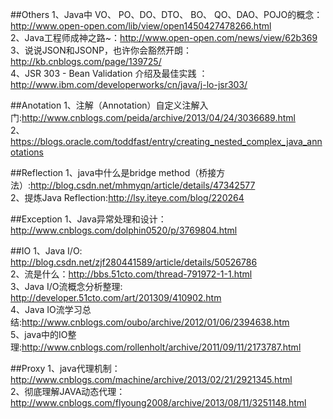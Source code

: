 ##Others
1、Java中 VO、 PO、DO、DTO、 BO、 QO、DAO、POJO的概念：http://www.open-open.com/lib/view/open1450427478266.html  
2、Java工程师成神之路~：http://www.open-open.com/news/view/62b369  
3、说说JSON和JSONP，也许你会豁然开朗：http://kb.cnblogs.com/page/139725/  
4、JSR 303 - Bean Validation 介绍及最佳实践 ：http://www.ibm.com/developerworks/cn/java/j-lo-jsr303/  


##Anotation
1、注解（Annotation）自定义注解入门:http://www.cnblogs.com/peida/archive/2013/04/24/3036689.html  
2、https://blogs.oracle.com/toddfast/entry/creating_nested_complex_java_annotations  

##Reflection
1、java中什么是bridge method（桥接方法）:http://blog.csdn.net/mhmyqn/article/details/47342577  
2、提炼Java Reflection:http://lsy.iteye.com/blog/220264  

##Exception
1、Java异常处理和设计：http://www.cnblogs.com/dolphin0520/p/3769804.html 

##IO
1、Java I/O: http://blog.csdn.net/zjf280441589/article/details/50526786  
2、流是什么：http://bbs.51cto.com/thread-791972-1-1.html  
3、Java I/O流概念分析整理: http://developer.51cto.com/art/201309/410902.htm  
4、Java IO流学习总结:http://www.cnblogs.com/oubo/archive/2012/01/06/2394638.htm  
5、java中的IO整理:http://www.cnblogs.com/rollenholt/archive/2011/09/11/2173787.html  

##Proxy
1、java代理机制：http://www.cnblogs.com/machine/archive/2013/02/21/2921345.html  
2、彻底理解JAVA动态代理：http://www.cnblogs.com/flyoung2008/archive/2013/08/11/3251148.html  
 
